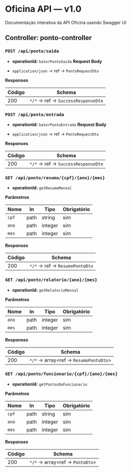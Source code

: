 # Oficina API — v1.0

Documentação interativa da API Oficina usando Swagger UI

## Controller: ponto-controller

### `POST /api/ponto/saida`

- **operationId:** `baterPontoSaida`
**Request Body**

- `application/json` → ref → `PontoRequestDto`

**Responses**

| Código | Schema |
|---|---|
| 200 | `*/*` → ref → `SuccessResponseDto` |


### `POST /api/ponto/entrada`

- **operationId:** `baterPontoEntrada`
**Request Body**

- `application/json` → ref → `PontoRequestDto`

**Responses**

| Código | Schema |
|---|---|
| 200 | `*/*` → ref → `SuccessResponseDto` |


### `GET /api/ponto/resumo/{cpf}/{ano}/{mes}`

- **operationId:** `getResumoMensal`

**Parâmetros**

| Nome | In | Tipo | Obrigatório |
|---|---|---|---|
| `cpf` | path | string | sim |
| `ano` | path | integer | sim |
| `mes` | path | integer | sim |

**Responses**

| Código | Schema |
|---|---|
| 200 | `*/*` → ref → `ResumoPontoDto` |


### `GET /api/ponto/relatorio/{ano}/{mes}`

- **operationId:** `getRelatorioMensal`

**Parâmetros**

| Nome | In | Tipo | Obrigatório |
|---|---|---|---|
| `ano` | path | integer | sim |
| `mes` | path | integer | sim |

**Responses**

| Código | Schema |
|---|---|
| 200 | `*/*` → array<ref → `ResumoPontoDto`> |


### `GET /api/ponto/funcionario/{cpf}/{ano}/{mes}`

- **operationId:** `getPontosDoFuncionario`

**Parâmetros**

| Nome | In | Tipo | Obrigatório |
|---|---|---|---|
| `cpf` | path | string | sim |
| `ano` | path | integer | sim |
| `mes` | path | integer | sim |

**Responses**

| Código | Schema |
|---|---|
| 200 | `*/*` → array<ref → `PontoDto`> |



